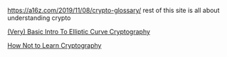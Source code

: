 https://a16z.com/2019/11/08/crypto-glossary/
rest of this site is all about understanding crypto


[(Very) Basic Intro To Elliptic Curve Cryptography](https://qvault.io/2019/12/31/very-basic-intro-to-elliptic-curve-cryptography/)


[How Not to Learn Cryptography](http://esl.cs.brown.edu/blog/how-not-to-learn-cryptography/)

